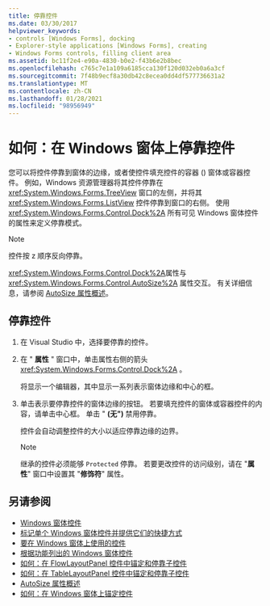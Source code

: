 ```yaml
---
title: 停靠控件
ms.date: 03/30/2017
helpviewer_keywords:
- controls [Windows Forms], docking
- Explorer-style applications [Windows Forms], creating
- Windows Forms controls, filling client area
ms.assetid: bc11f2e4-e90a-4830-b0e2-f43b6e2b8bec
ms.openlocfilehash: c765c7e1a109a6185cca130f120d032eb0a6a3cf
ms.sourcegitcommit: 7f48b9ecf8a30db42c8ecea0dd4df577736631a2
ms.translationtype: MT
ms.contentlocale: zh-CN
ms.lasthandoff: 01/28/2021
ms.locfileid: "98956949"
---
```

# <a name="how-to-dock-controls-on-windows-forms"></a>如何：在 Windows 窗体上停靠控件

您可以将控件停靠到窗体的边缘，或者使控件填充控件的容器 () 窗体或容器控件。 例如，Windows 资源管理器将其控件停靠在 <xref:System.Windows.Forms.TreeView> 窗口的左侧，并将其 <xref:System.Windows.Forms.ListView> 控件停靠到窗口的右侧。 使用 <xref:System.Windows.Forms.Control.Dock%2A> 所有可见 Windows 窗体控件的属性来定义停靠模式。

> [!NOTE]
> 控件按 z 顺序反向停靠。

<xref:System.Windows.Forms.Control.Dock%2A>属性与 <xref:System.Windows.Forms.Control.AutoSize%2A> 属性交互。 有关详细信息，请参阅 [AutoSize 属性概述](autosize-property-overview.md)。

## <a name="to-dock-a-control"></a>停靠控件

1. 在 Visual Studio 中，选择要停靠的控件。

2. 在 " **属性** " 窗口中，单击属性右侧的箭头 <xref:System.Windows.Forms.Control.Dock%2A> 。

   将显示一个编辑器，其中显示一系列表示窗体边缘和中心的框。

3. 单击表示要停靠控件的窗体边缘的按钮。 若要填充控件的窗体或容器控件的内容，请单击中心框。 单击 " **(无")** 禁用停靠。

   控件会自动调整控件的大小以适应停靠边缘的边界。

   > [!NOTE]
   > 继承的控件必须能够 `Protected` 停靠。 若要更改控件的访问级别，请在 "**属性**" 窗口中设置其 "**修饰符**" 属性。

## <a name="see-also"></a>另请参阅

- [Windows 窗体控件](index.md)
- [标记单个 Windows 窗体控件并提供它们的快捷方式](labeling-individual-windows-forms-controls-and-providing-shortcuts-to-them.md)
- [要在 Windows 窗体上使用的控件](controls-to-use-on-windows-forms.md)
- [根据功能列出的 Windows 窗体控件](windows-forms-controls-by-function.md)
- [如何：在 FlowLayoutPanel 控件中锚定和停靠子控件](how-to-anchor-and-dock-child-controls-in-a-flowlayoutpanel-control.md)
- [如何：在 TableLayoutPanel 控件中锚定和停靠子控件](how-to-anchor-and-dock-child-controls-in-a-tablelayoutpanel-control.md)
- [AutoSize 属性概述](autosize-property-overview.md)
- [如何：在 Windows 窗体上锚定控件](how-to-anchor-controls-on-windows-forms.md)
